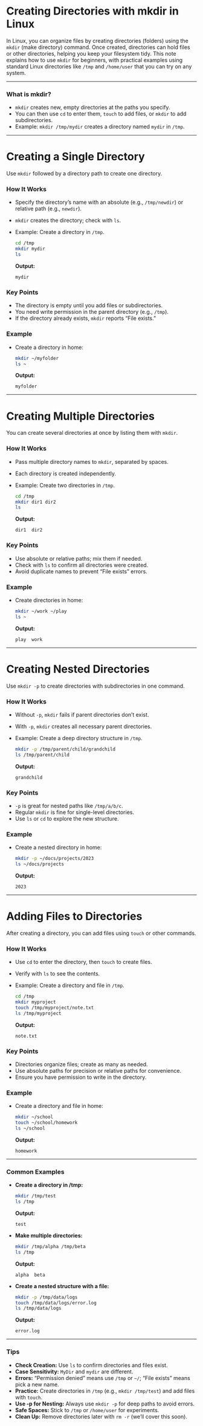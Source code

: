 # **Creating Directories with mkdir in Linux**

In Linux, you can organize files by creating directories (folders) using the `mkdir` (make directory) command. Once created, directories can hold files or other directories, helping you keep your filesystem tidy. This note explains how to use `mkdir` for beginners, with practical examples using standard Linux directories like `/tmp` and `/home/user` that you can try on any system.

---

### **What is mkdir?**

- `mkdir` creates new, empty directories at the paths you specify.
- You can then use `cd` to enter them, `touch` to add files, or `mkdir` to add subdirectories.
- Example: `mkdir /tmp/mydir` creates a directory named `mydir` in `/tmp`.

---

# **Creating a Single Directory**

Use `mkdir` followed by a directory path to create one directory.

### **How It Works**

- Specify the directory’s name with an absolute (e.g., `/tmp/newdir`) or relative path (e.g., `newdir`).

- `mkdir` creates the directory; check with `ls`.

- Example: Create a directory in `/tmp`.

  ```bash
  cd /tmp
  mkdir mydir
  ls
  ```

  **Output:**

  ```
  mydir
  ```

### **Key Points**

- The directory is empty until you add files or subdirectories.
- You need write permission in the parent directory (e.g., `/tmp`).
- If the directory already exists, `mkdir` reports “File exists.”

### **Example**

- Create a directory in home:

  ```bash
  mkdir ~/myfolder
  ls ~
  ```

  **Output:**

  ```
  myfolder
  ```

---

# **Creating Multiple Directories**

You can create several directories at once by listing them with `mkdir`.

### **How It Works**

- Pass multiple directory names to `mkdir`, separated by spaces.

- Each directory is created independently.

- Example: Create two directories in `/tmp`.

  ```bash
  cd /tmp
  mkdir dir1 dir2
  ls
  ```

  **Output:**

  ```
  dir1  dir2
  ```

### **Key Points**

- Use absolute or relative paths; mix them if needed.
- Check with `ls` to confirm all directories were created.
- Avoid duplicate names to prevent “File exists” errors.

### **Example**

- Create directories in home:

  ```bash
  mkdir ~/work ~/play
  ls ~
  ```

  **Output:**

  ```
  play  work
  ```

---

# **Creating Nested Directories**

Use `mkdir -p` to create directories with subdirectories in one command.

### **How It Works**

- Without `-p`, `mkdir` fails if parent directories don’t exist.

- With `-p`, `mkdir` creates all necessary parent directories.

- Example: Create a deep directory structure in `/tmp`.

  ```bash
  mkdir -p /tmp/parent/child/grandchild
  ls /tmp/parent/child
  ```

  **Output:**

  ```
  grandchild
  ```

### **Key Points**

- `-p` is great for nested paths like `/tmp/a/b/c`.
- Regular `mkdir` is fine for single-level directories.
- Use `ls` or `cd` to explore the new structure.

### **Example**

- Create a nested directory in home:

  ```bash
  mkdir -p ~/docs/projects/2023
  ls ~/docs/projects
  ```

  **Output:**

  ```
  2023
  ```

---

# **Adding Files to Directories**

After creating a directory, you can add files using `touch` or other commands.

### **How It Works**

- Use `cd` to enter the directory, then `touch` to create files.

- Verify with `ls` to see the contents.

- Example: Create a directory and file in `/tmp`.

  ```bash
  cd /tmp
  mkdir myproject
  touch /tmp/myproject/note.txt
  ls /tmp/myproject
  ```

  **Output:**

  ```
  note.txt
  ```

### **Key Points**

- Directories organize files; create as many as needed.
- Use absolute paths for precision or relative paths for convenience.
- Ensure you have permission to write in the directory.

### **Example**

- Create a directory and file in home:

  ```bash
  mkdir ~/school
  touch ~/school/homework
  ls ~/school
  ```

  **Output:**

  ```
  homework
  ```

---

### **Common Examples**

- **Create a directory in /tmp:**

  ```bash
  mkdir /tmp/test
  ls /tmp
  ```

  **Output:**

  ```
  test
  ```

- **Make multiple directories:**

  ```bash
  mkdir /tmp/alpha /tmp/beta
  ls /tmp
  ```

  **Output:**

  ```
  alpha  beta
  ```

- **Create a nested structure with a file:**

  ```bash
  mkdir -p /tmp/data/logs
  touch /tmp/data/logs/error.log
  ls /tmp/data/logs
  ```

  **Output:**

  ```
  error.log
  ```

---

### **Tips**

- **Check Creation:** Use `ls` to confirm directories and files exist.
- **Case Sensitivity:** `MyDir` and `mydir` are different.
- **Errors:** “Permission denied” means use `/tmp` or `~/`; “File exists” means pick a new name.
- **Practice:** Create directories in `/tmp` (e.g., `mkdir /tmp/test`) and add files with `touch`.
- **Use -p for Nesting:** Always use `mkdir -p` for deep paths to avoid errors.
- **Safe Spaces:** Stick to `/tmp` or `/home/user` for experiments.
- **Clean Up:** Remove directories later with `rm -r` (we’ll cover this soon).
